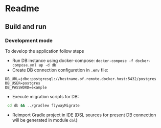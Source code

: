 # Readme

## Build and run

### Development mode
To develop the application follow steps

 * Run DB instance using docker-compose: `docker-compose -f docker-compose.yml up -d db`
 * Create DB connection configuretion in `.env` file:
```properties
DB_URL=jdbc:postgresql://hostname.of.remote.docker.host:5432/postgres
DB_USER=postgres
DB_PASSWORD=example
```
 * Execute migration scripts for DB: 
```bash
 cd db && ../gradlew flywayMigrate
```
 * Reimport Gradle project in IDE (DSL sources for present DB connection will be generated in module `dal`)



